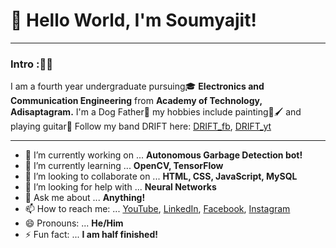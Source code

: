 # 👋 Hello World, I'm Soumyajit!

***
### Intro :✌🏻
  I am a fourth year undergraduate pursuing🎓 **Electronics and Communication Engineering** from **Academy of Technology, Adisaptagram.** 
  I'm a Dog Father🐶 my hobbies include painting🎨🖌️ and playing guitar🎸
  Follow my band DRIFT here: 
  [DRIFT_fb](https://www.facebook.com/driftmusicindia.19),
  [DRIFT_yt](https://www.youtube.com/channel/UC0NdtIFFuNxEofMIohQUtCw?view_as=subscriber)                 
***

- 🔭 I’m currently working on ... **Autonomous Garbage Detection bot!**
- 🌱 I’m currently learning ... **OpenCV, TensorFlow**
- 👯 I’m looking to collaborate on ... **HTML, CSS, JavaScript, MySQL**
- 🤔 I’m looking for help with ... **Neural Networks**
- 💬 Ask me about ... **Anything!**
- 📫 How to reach me: ... 
[YouTube](https://www.youtube.com/channel/UCszw3MtN6FGS3_ufYfVFXJQ?view_as=subscriber),
[LinkedIn](https://www.linkedin.com/in/soumyajit-kundu-0754281a9/),
[Facebook](https://www.facebook.com/soumyajit.kundu.73/),
[Instagram](https://www.instagram.com/_.soumyajit.kundu._/)
- 😄 Pronouns: ... **He/Him**
- ⚡ Fun fact: ... **I am half finished!**

